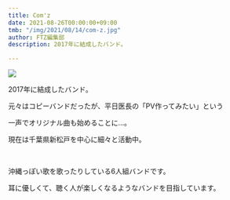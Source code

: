 ```yaml
---
title: Com'z
date: 2021-08-26T00:00:00+09:00
tmb: "/img/2021/08/14/com-z.jpg"
author: FTZ編集部
description: 2017年に結成したバンド。

---
```

![](/img/2021/08/14/com-z.jpg)

2017年に結成したバンド。

元々はコピーバンドだったが、平日医長の「PV作ってみたい」という

一声でオリジナル曲も始めることに…。

現在は千葉県新松戸を中心に細々と活動中。

​

沖縄っぽい歌を歌ったりしている6人組バンドです。

耳に優しくて、聴く人が楽しくなるようなバンドを目指しています。